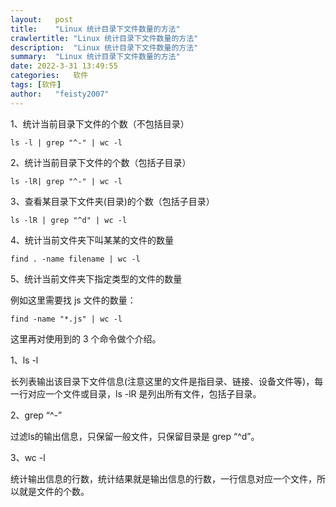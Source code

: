 ```yaml
---
layout:   post
title:    "Linux 统计目录下文件数量的方法"
crawlertitle: "Linux 统计目录下文件数量的方法"
description:  "Linux 统计目录下文件数量的方法"
summary:  "Linux 统计目录下文件数量的方法"
date: 2022-3-31 13:49:55
categories:   软件
tags: [软件]
author:   "feisty2007"
---
```


1、统计当前目录下文件的个数（不包括目录）

	ls -l | grep "^-" | wc -l
2、统计当前目录下文件的个数（包括子目录）

	ls -lR| grep "^-" | wc -l
3、查看某目录下文件夹(目录)的个数（包括子目录）

	ls -lR | grep "^d" | wc -l
4、统计当前文件夹下叫某某的文件的数量

	find . -name filename | wc -l
5、统计当前文件夹下指定类型的文件的数量

例如这里需要找 js 文件的数量：

	find -name "*.js" | wc -l
这里再对使用到的 3 个命令做个介绍。

1、ls -l

长列表输出该目录下文件信息(注意这里的文件是指目录、链接、设备文件等)，每一行对应一个文件或目录，ls -lR 是列出所有文件，包括子目录。

2、grep “^-”

过滤ls的输出信息，只保留一般文件，只保留目录是 grep “^d”。

3、wc -l

统计输出信息的行数，统计结果就是输出信息的行数，一行信息对应一个文件，所以就是文件的个数。
